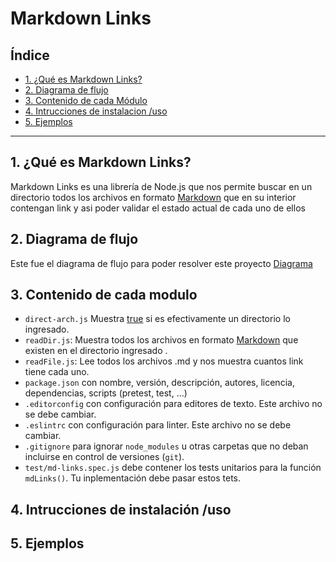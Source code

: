 # Markdown Links

## Índice

* [1. ¿Qué es Markdown Links?](#1-¿Qué-es-Markdown-Links?)
* [2. Diagrama de flujo](#2-Diagrama-de-flujo)
* [3. Contenido de cada Módulo](#3-Contenido-de-cada-Módulo)
* [4. Intrucciones de instalacion /uso ](#4-Intrucciones-de-instalación-/uso)
* [5. Ejemplos](#5-Ejemplos)


***

## 1. ¿Qué es Markdown Links?
Markdown Links es una librería de Node.js que nos permite buscar en un directorio todos los archivos en formato [Markdown](https://es.wikipedia.org/wiki/Markdown) que en su interior contengan link y asi poder validar el estado actual de cada uno de ellos 

## 2. Diagrama de flujo
Este fue el diagrama de flujo para poder resolver este proyecto 
[Diagrama](..\imagen\diagrama.png)


## 3. Contenido de cada modulo 
* `direct-arch.js` Muestra [true]() si es efectivamente un directorio lo ingresado.
* `readDir.js`: Muestra todos los archivos en formato [Markdown](https://es.wikipedia.org/wiki/Markdown) que existen en el directorio ingresado .
* `readFile.js`: Lee todos los archivos .md y nos muestra cuantos link tiene cada uno.
* `package.json` con nombre, versión, descripción, autores, licencia,
  dependencias, scripts (pretest, test, ...)
* `.editorconfig` con configuración para editores de texto. Este archivo no se
  debe cambiar.
* `.eslintrc` con configuración para linter. Este archivo no
  se debe cambiar.
* `.gitignore` para ignorar `node_modules` u otras carpetas que no deban
  incluirse en control de versiones (`git`).
* `test/md-links.spec.js` debe contener los tests unitarios para la función
  `mdLinks()`. Tu inplementación debe pasar estos tets.


## 4. Intrucciones de instalación /uso



## 5. Ejemplos
